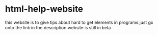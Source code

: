 # html-help-website
this website is to give tips about hard to get elements in programs
just go onto the link in the description
website is still in beta
